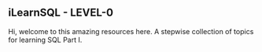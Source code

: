 ## iLearnSQL - LEVEL-0
Hi, welcome to this amazing resources here. A stepwise collection of topics for learning SQL Part I.